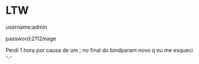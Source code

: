 LTW 
===================
username:admin

password:2112mage

Perdi 1 hora por causa de um ; no final do bindparam novo q eu me esqueci -.-
